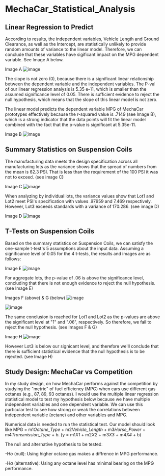 # MechaCar_Statistical_Analysis
## Linear Regression to Predict

According to results, the independent variables, Vehicle Length and Ground Clearance, as well as the Intercept, are statistically
unlikely to provide random amounts of variance to the linear model. Therefore, we can conclude that these variables have sigificant 
impact on the MPG dependent variable.  See Image A below.

Image A
![image](https://user-images.githubusercontent.com/79073778/126935278-0c533ec8-eb5b-4e28-a520-e77c3d35d9c8.png)

The slope is not zero (0), because there is a significant linear relationship between the dependent variable and the independent 
variables. The P-val of our linear regression analysis is 5.35 e-11, which is smaller than the assumed significance level of 0.05.
There is sufficient evidence to reject the null hypothesis, which means that the slope of this linear model is not zero.

The linear model predicts the dependent variable MPG of MechaCar prototypes effectively because the r-squared value is .7149 (see Image B), which
is a strong indicator that the data points will fit the linear model combined with the fact that the p-value is significant at 5.35e-11.

Image B
![image](https://user-images.githubusercontent.com/79073778/126935376-b9de019e-410c-49e8-9d18-972bd5938332.png)

## Summary Statistics on Suspension Coils

The manufacturing data meets the design specification across all manufacturing lots as the variance shows that the spread of numbers
from the mean is 62.3 PSI. That is less than the requirement of the 100 PSI it was not to exceed. (see image C)

Image C
![image](https://user-images.githubusercontent.com/79073778/127390834-087cfec6-9d40-4ef9-8949-942498453503.png)

When analyzing by individual lots, the variance values show that Lot1 and Lot2 meet PSI's specification with values .97959 and 7.469 respectively.
However, Lot3 exceeds standards with a variance of 170.286. (see image D)

Image D
![image](https://user-images.githubusercontent.com/79073778/127390014-0114c845-6a84-4fd8-9c81-e80f241ef3eb.png)



## T-Tests on Suspension Coils

Based on the summary statistics on Suspension Coils, we can satisfy the one-sample t-test's 5 assumptions about the input data.
Assuming a significance level of 0.05 for the 4 t-tests, the results and images are as follows:

Image E
![image](https://user-images.githubusercontent.com/79073778/127593275-0d8768ce-8133-4107-85d1-65d97a48f21d.png)

For aggregate lots, the p-value of .06 is above the significance level, concluding  that there is not enough evidence to reject
the null hypothesis. (see Image E)

Images F (above) & G (below)
![image](https://user-images.githubusercontent.com/79073778/127593230-63bc31f8-f96b-454f-ac63-f3ad097a7879.png)

![image](https://user-images.githubusercontent.com/79073778/127593201-a55cba1c-0315-4641-ae32-451d779caaf2.png)

The same conclusion is reached for Lot1 and Lot2 as the p-values are above the significant level at "1" and ".06", respectively.
So therefore, we fail to reject the null hypothesis. (see Images F & G)

Image H
![image](https://user-images.githubusercontent.com/79073778/127593173-2fa75b4f-3159-4300-8796-ee97ede1191b.png)

However Lot3 is below our signicant level, and therefore we'll conclude that there is sufficient statistical evidence that
the null hypothesis is to be rejected. (see Image H)

## Study Design: MechaCar vs Competition

In my study design, on how MechaCar performs against the competition by studying the "metric" of fuel efficiency (MPG) when
cars use different gas octanes (e.g., 87, 89, 93 octanes).  I would use the multiple linear regression statistical model to
test my hypothesis below because we have multiple independent variables and one dependent variable.  We can use this particular 
test to see how strong or weak the correlations between independent variable (octane) and other variables and MPG. 

Numerical data is needed to run the statistical test.  Our model should look like MPG = m1*Octane_Type* + m2*Vehicle_Length* + m3*Horse_Power* + m4*Transmission_Type* + b. (y = m1*X1* + m2*X2* + m3*X3* + m4*X4* + b)

The null and alternative hypothesis to be tested:

-H*o* (null): Using higher octane gas makes a diffrence in MPG performance.

-H*a* (alternative): Using any octane level has minimal bearing on the MPG performance.



